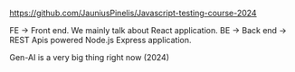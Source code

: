 https://github.com/JauniusPinelis/Javascript-testing-course-2024

FE -> Front end. We mainly talk about React application.
BE -> Back end -> REST Apis powered Node.js Express application.

Gen-AI is a very big thing right now (2024)